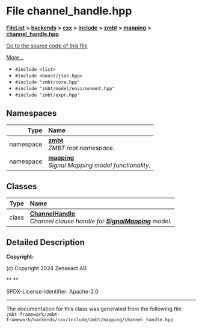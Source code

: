 

# File channel\_handle.hpp



[**FileList**](files.md) **>** [**backends**](dir_e0e3bad64fbfd08934d555b945409197.md) **>** [**cxx**](dir_2a0640ff8f8d193383b3226ce9e70e40.md) **>** [**include**](dir_33cabc3ab2bb40d6ea24a24cae2f30b8.md) **>** [**zmbt**](dir_2115e3e51895e4107b806d6d2319263e.md) **>** [**mapping**](dir_84d9d905044f75949470ced2679fed92.md) **>** [**channel\_handle.hpp**](channel__handle_8hpp.md)

[Go to the source code of this file](channel__handle_8hpp_source.md)

[More...](#detailed-description)

* `#include <list>`
* `#include <boost/json.hpp>`
* `#include "zmbt/core.hpp"`
* `#include "zmbt/model/environment.hpp"`
* `#include "zmbt/expr.hpp"`













## Namespaces

| Type | Name |
| ---: | :--- |
| namespace | [**zmbt**](namespacezmbt.md) <br>_ZMBT root namespace._  |
| namespace | [**mapping**](namespacezmbt_1_1mapping.md) <br>_Signal Mapping model functionality._  |


## Classes

| Type | Name |
| ---: | :--- |
| class | [**ChannelHandle**](classzmbt_1_1mapping_1_1ChannelHandle.md) <br>_Channel clause handle for_ [_**SignalMapping**_](classzmbt_1_1mapping_1_1SignalMapping.md) _model._ |


















































## Detailed Description




**Copyright:**

(c) Copyright 2024 Zenseact AB 




**
**

SPDX-License-Identifier: Apache-2.0 





    

------------------------------
The documentation for this class was generated from the following file `zmbt-framework/zmbt-framework/backends/cxx/include/zmbt/mapping/channel_handle.hpp`

